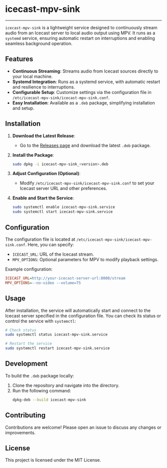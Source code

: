# icecast-mpv-sink
---

`icecast-mpv-sink` is a lightweight service designed to continuously stream audio from an Icecast server to local audio output using MPV. It runs as a `systemd` service, ensuring automatic restart on interruptions and enabling seamless background operation.

## Features

- **Continuous Streaming**: Streams audio from Icecast sources directly to your local machine.
- **Systemd Integration**: Runs as a systemd service, with automatic restart and resilience to interruptions.
- **Configurable Setup**: Customize settings via the configuration file in `/etc/icecast-mpv-sink/icecast-mpv-sink.conf`.
- **Easy Installation**: Available as a `.deb` package, simplifying installation and setup.

## Installation

1. **Download the Latest Release**:
   - Go to the [Releases page](https://github.com/dbuturu/icecast-mpv-sink/releases) and download the latest `.deb` package.

2. **Install the Package**:
   ```bash
   sudo dpkg -i icecast-mpv-sink_<version>.deb
   ```

3. **Adjust Configuration (Optional)**:
   - Modify `/etc/icecast-mpv-sink/icecast-mpv-sink.conf` to set your Icecast server URL and other preferences.

4. **Enable and Start the Service**:
   ```bash
   sudo systemctl enable icecast-mpv-sink.service
   sudo systemctl start icecast-mpv-sink.service
   ```

## Configuration

The configuration file is located at `/etc/icecast-mpv-sink/icecast-mpv-sink.conf`. Here, you can specify:
- `ICECAST_URL`: URL of the Icecast stream.
- `MPV_OPTIONS`: Optional parameters for MPV to modify playback settings.

Example configuration:
```ini
ICECAST_URL=http://your-icecast-server-url:8000/stream
MPV_OPTIONS=--no-video --volume=75
```

## Usage

After installation, the service will automatically start and connect to the Icecast server specified in the configuration file. You can check its status or control the service with `systemctl`:

```bash
# Check status
sudo systemctl status icecast-mpv-sink.service

# Restart the service
sudo systemctl restart icecast-mpv-sink.service
```

## Development

To build the `.deb` package locally:
1. Clone the repository and navigate into the directory.
2. Run the following command:
   ```bash
   dpkg-deb --build icecast-mpv-sink
   ```

## Contributing

Contributions are welcome! Please open an issue to discuss any changes or improvements.

## License

This project is licensed under the MIT License.
